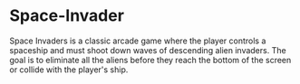 # Space-Invader
Space Invaders is a classic arcade game where the player controls a spaceship and must shoot down waves of descending alien invaders.  The goal is to eliminate all the aliens before they reach the bottom of the screen or collide with the player's ship.
